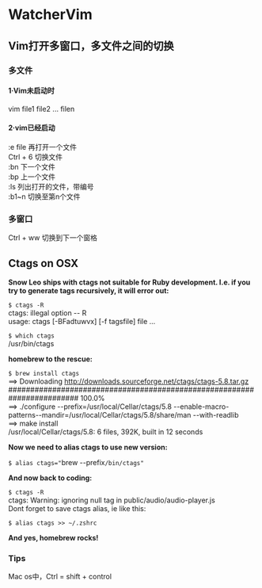 # WatcherVim

## Vim打开多窗口，多文件之间的切换
### 多文件
#### 1·Vim未启动时
  vim file1 file2 ... filen
#### 2·vim已经启动
  :e file        再打开一个文件   
  Ctrl + 6       切换文件   
  :bn            下一个文件   
  :bp            上一个文件   
  :ls            列出打开的文件，带编号   
  :b1~n          切换至第n个文件

### 多窗口
  Ctrl + ww      切换到下一个窗格

## Ctags on OSX
**Snow Leo ships with ctags not suitable for Ruby development. I.e. if you try to generate tags recursively, it will error out:**   

`$ ctags -R`   
ctags: illegal option -- R   
usage: ctags [-BFadtuwvx] [-f tagsfile] file ...

`$ which ctags`   
/usr/bin/ctags

**homebrew to the rescue:**

`$ brew install ctags`   
==> Downloading http://downloads.sourceforge.net/ctags/ctags-5.8.tar.gz   
######################################################################## 100.0%   
==> ./configure --prefix=/usr/local/Cellar/ctags/5.8 --enable-macro-patterns--mandir=/usr/local/Cellar/ctags/5.8/share/man --with-readlib   
==> make install   
/usr/local/Cellar/ctags/5.8: 6 files, 392K, built in 12 seconds

**Now we need to alias ctags to use new version:**

`$ alias ctags="`brew --prefix`/bin/ctags"`   

**And now back to coding:**

`$ ctags -R`   
ctags: Warning: ignoring null tag in public/audio/audio-player.js   
Dont forget to save ctags alias, ie like this:

`$ alias ctags >> ~/.zshrc`   

**And yes, homebrew rocks!**

### Tips
  Mac os中，Ctrl = shift + control
